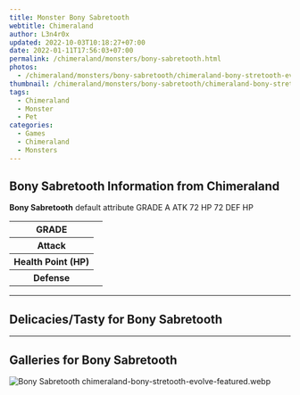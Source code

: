 ```yaml
---
title: Monster Bony Sabretooth
webtitle: Chimeraland
author: L3n4r0x
updated: 2022-10-03T10:18:27+07:00
date: 2022-01-11T17:56:03+07:00
permalink: /chimeraland/monsters/bony-sabretooth.html
photos:
  - /chimeraland/monsters/bony-sabretooth/chimeraland-bony-stretooth-evolve-featured.webp
thumbnail: /chimeraland/monsters/bony-sabretooth/chimeraland-bony-stretooth-evolve-featured.webp
tags:
  - Chimeraland
  - Monster
  - Pet
categories:
  - Games
  - Chimeraland
  - Monsters
---
```


<section id="bootstrap-wrapper"><link rel="stylesheet" href="https://rawcdn.githack.com/dimaslanjaka/Web-Manajemen/0c3b5aa1813bd4abcd2c11bf3e37928b15c28664/css/bootstrap-5-3-0-alpha3-wrapper.css"/><h2>Bony Sabretooth Information from Chimeraland</h2><p><b>Bony Sabretooth</b> default attribute GRADE A ATK 72 HP 72 DEF HP<table><tr><th>GRADE</th><td></td></tr><tr><th>Attack</th><td></td></tr><tr><th>Health Point (HP)</th><td></td></tr><tr><th>Defense</th><td></td></tr></table></p><hr/><h2>Delicacies/Tasty for Bony Sabretooth</h2><hr/><div id="gallery"><h2>Galleries for Bony Sabretooth</h2><div class="row"><div class="col-lg-6 col-12"><img src="/chimeraland/monsters/bony-sabretooth/chimeraland-bony-stretooth-evolve-featured.webp" alt="Bony Sabretooth chimeraland-bony-stretooth-evolve-featured.webp"/></div></div></div></section>